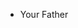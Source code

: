 - Your Father

<!---
proofsingulariyisnear/proofsingulariyisnear is a ✨ special ✨ repository because its `README.md` (this file) appears on your GitHub profile.
You can click the Preview link to take a look at your changes.
--->
